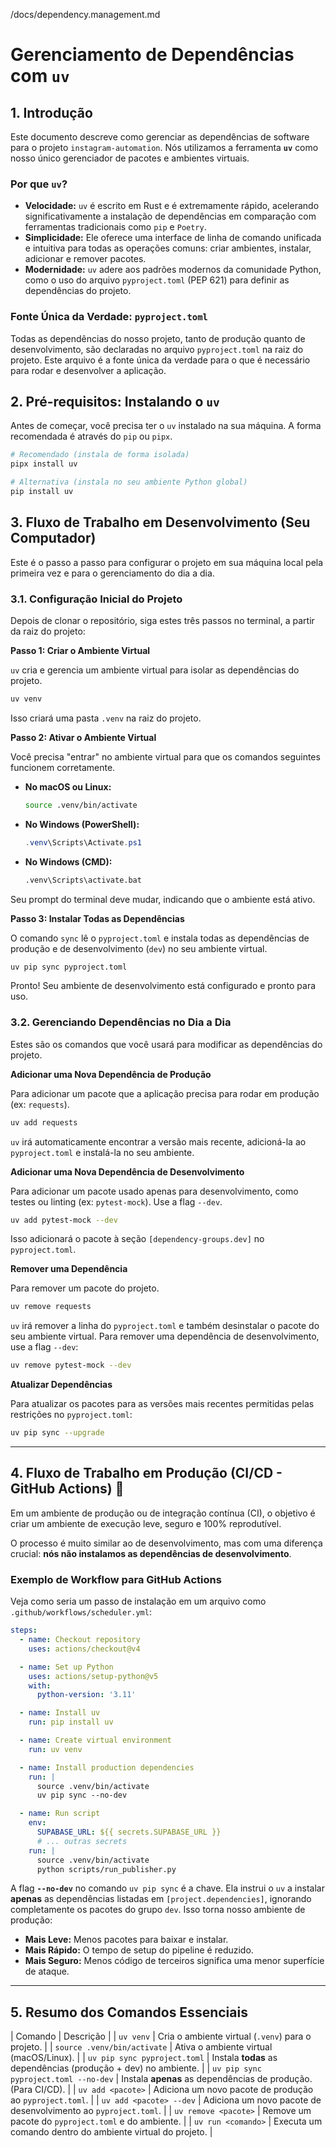 /docs/dependency.management.md

# Gerenciamento de Dependências com `uv`

## 1. Introdução

Este documento descreve como gerenciar as dependências de software para o projeto `instagram-automation`. Nós utilizamos a ferramenta **`uv`** como nosso único gerenciador de pacotes e ambientes virtuais.

### Por que `uv`?

-   **Velocidade:** `uv` é escrito em Rust e é extremamente rápido, acelerando significativamente a instalação de dependências em comparação com ferramentas tradicionais como `pip` e `Poetry`.
-   **Simplicidade:** Ele oferece uma interface de linha de comando unificada e intuitiva para todas as operações comuns: criar ambientes, instalar, adicionar e remover pacotes.
-   **Modernidade:** `uv` adere aos padrões modernos da comunidade Python, como o uso do arquivo `pyproject.toml` (PEP 621) para definir as dependências do projeto.

### Fonte Única da Verdade: `pyproject.toml`

Todas as dependências do nosso projeto, tanto de produção quanto de desenvolvimento, são declaradas no arquivo `pyproject.toml` na raiz do projeto. Este arquivo é a fonte única da verdade para o que é necessário para rodar e desenvolver a aplicação.

## 2. Pré-requisitos: Instalando o `uv`

Antes de começar, você precisa ter o `uv` instalado na sua máquina. A forma recomendada é através do `pip` ou `pipx`.

```bash
# Recomendado (instala de forma isolada)
pipx install uv

# Alternativa (instala no seu ambiente Python global)
pip install uv
```

## 3. Fluxo de Trabalho em Desenvolvimento (Seu Computador) 

Este é o passo a passo para configurar o projeto em sua máquina local pela primeira vez e para o gerenciamento do dia a dia.

### 3.1. Configuração Inicial do Projeto

Depois de clonar o repositório, siga estes três passos no terminal, a partir da raiz do projeto:

**Passo 1: Criar o Ambiente Virtual**

`uv` cria e gerencia um ambiente virtual para isolar as dependências do projeto.

```bash
uv venv
```

Isso criará uma pasta `.venv` na raiz do projeto.

**Passo 2: Ativar o Ambiente Virtual**

Você precisa "entrar" no ambiente virtual para que os comandos seguintes funcionem corretamente.

*   **No macOS ou Linux:**
    ```bash
    source .venv/bin/activate
    ```
*   **No Windows (PowerShell):**
    ```powershell
    .venv\Scripts\Activate.ps1
    ```
*   **No Windows (CMD):**
    ```cmd
    .venv\Scripts\activate.bat
    ```

Seu prompt do terminal deve mudar, indicando que o ambiente está ativo.

**Passo 3: Instalar Todas as Dependências**

O comando `sync` lê o `pyproject.toml` e instala todas as dependências de produção e de desenvolvimento (`dev`) no seu ambiente virtual.

```bash
uv pip sync pyproject.toml
```

Pronto! Seu ambiente de desenvolvimento está configurado e pronto para uso.

### 3.2. Gerenciando Dependências no Dia a Dia

Estes são os comandos que você usará para modificar as dependências do projeto.

**Adicionar uma Nova Dependência de Produção**

Para adicionar um pacote que a aplicação precisa para rodar em produção (ex: `requests`).

```bash
uv add requests
```

`uv` irá automaticamente encontrar a versão mais recente, adicioná-la ao `pyproject.toml` e instalá-la no seu ambiente.

**Adicionar uma Nova Dependência de Desenvolvimento**

Para adicionar um pacote usado apenas para desenvolvimento, como testes ou linting (ex: `pytest-mock`). Use a flag `--dev`.

```bash
uv add pytest-mock --dev
```

Isso adicionará o pacote à seção `[dependency-groups.dev]` no `pyproject.toml`.

**Remover uma Dependência**

Para remover um pacote do projeto.

```bash
uv remove requests
```

`uv` irá remover a linha do `pyproject.toml` e também desinstalar o pacote do seu ambiente virtual. Para remover uma dependência de desenvolvimento, use a flag `--dev`:

```bash
uv remove pytest-mock --dev
```

**Atualizar Dependências**

Para atualizar os pacotes para as versões mais recentes permitidas pelas restrições no `pyproject.toml`:

```bash
uv pip sync --upgrade
```

---

## 4. Fluxo de Trabalho em Produção (CI/CD - GitHub Actions) 🚀

Em um ambiente de produção ou de integração contínua (CI), o objetivo é criar um ambiente de execução leve, seguro e 100% reprodutível.

O processo é muito similar ao de desenvolvimento, mas com uma diferença crucial: **nós não instalamos as dependências de desenvolvimento**.

### Exemplo de Workflow para GitHub Actions

Veja como seria um passo de instalação em um arquivo como `.github/workflows/scheduler.yml`:

```yaml
steps:
  - name: Checkout repository
    uses: actions/checkout@v4

  - name: Set up Python
    uses: actions/setup-python@v5
    with:
      python-version: '3.11'

  - name: Install uv
    run: pip install uv

  - name: Create virtual environment
    run: uv venv

  - name: Install production dependencies
    run: |
      source .venv/bin/activate
      uv pip sync --no-dev

  - name: Run script
    env:
      SUPABASE_URL: ${{ secrets.SUPABASE_URL }}
      # ... outras secrets
    run: |
      source .venv/bin/activate
      python scripts/run_publisher.py
```

A flag **`--no-dev`** no comando `uv pip sync` é a chave. Ela instrui o `uv` a instalar **apenas** as dependências listadas em `[project.dependencies]`, ignorando completamente os pacotes do grupo `dev`. Isso torna nosso ambiente de produção:
-   **Mais Leve:** Menos pacotes para baixar e instalar.
-   **Mais Rápido:** O tempo de setup do pipeline é reduzido.
-   **Mais Seguro:** Menos código de terceiros significa uma menor superfície de ataque.

---

## 5. Resumo dos Comandos Essenciais

| Comando | Descrição |
| `uv venv` | Cria o ambiente virtual (`.venv`) para o projeto. |
| `source .venv/bin/activate` | Ativa o ambiente virtual (macOS/Linux). |
| `uv pip sync pyproject.toml` | Instala **todas** as dependências (produção + dev) no ambiente. |
| `uv pip sync pyproject.toml --no-dev` | Instala **apenas** as dependências de produção. (Para CI/CD). |
| `uv add <pacote>` | Adiciona um novo pacote de produção ao `pyproject.toml`. |
| `uv add <pacote> --dev` | Adiciona um novo pacote de desenvolvimento ao `pyproject.toml`. |
| `uv remove <pacote>` | Remove um pacote do `pyproject.toml` e do ambiente. |
| `uv run <comando>` | Executa um comando dentro do ambiente virtual do projeto. |